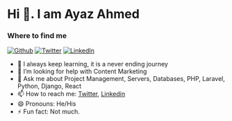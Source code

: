 # Hi 👋. I am Ayaz Ahmed


<h3>Where to find me</h3>
<p><a href="https://github.com/ahmedayaz" target="_blank"><img alt="Github" src="https://img.shields.io/badge/GitHub-%2312100E.svg?&style=for-the-badge&logo=Github&logoColor=white" /></a> <a href="https://twitter.com/ayazahmed" target="_blank"><img alt="Twitter" src="https://img.shields.io/badge/twitter-%231DA1F2.svg?&style=for-the-badge&logo=twitter&logoColor=white" /></a> <a href="https://www.linkedin.com/in/ahmedayaz" target="_blank"><img alt="LinkedIn" src="https://img.shields.io/badge/linkedin-%230077B5.svg?&style=for-the-badge&logo=linkedin&logoColor=white" /></a> 
</p>

- 🌱 I always keep learning, it is a never ending journey
- 🤔 I’m looking for help with Content Marketing
- 💬 Ask me about Project Management, Servers, Databases, PHP, Laravel, Python, Django, React 
- 📫 How to reach me: [Twitter](https://twitter.com/ayazahmed), [Linkedin](https://www.linkedin.com/in/ahmedayaz/) 
- 😄 Pronouns: He/His
- ⚡ Fun fact: Not much. 
